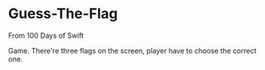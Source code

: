 # Guess-The-Flag
From 100 Days of Swift

Game. There're three flags on the screen, player have to choose the correct one.

